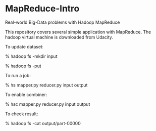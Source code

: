 # MapReduce-Intro
Real-world Big-Data problems with Hadoop MapReduce  

This repository covers several simple application with MapReduce.
The hadoop virtual machine is downloaded from Udacity.

To update dataset:

% hadoop fs -mkdir input

% hadoop fs -put <dataset file>


To run a job:

% hs mapper.py reducer.py input output


To enable combiner:

% hsc mapper.py reducer.py input output


To check result:

% hadoop fs -cat output/part-00000

